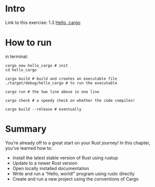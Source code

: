 # Intro

Link to this exercise: 1.3 [Hello, cargo](https://doc.rust-lang.org/book/ch01-03-hello-cargo.html)

# How to run

in terminal:

```
cargo new hello_cargo # init
cd hello_cargo

cargo build # build and creates an executable file
./target/debug/hello_cargo # to run the executable

cargo run # the two line above in one line

cargo check # a speedy check on whether the code compiles!

cargo build --release # eventually
```

# Summary

You’re already off to a great start on your Rust journey! In this chapter, you’ve learned how to:

- Install the latest stable version of Rust using rustup
- Update to a newer Rust version
- Open locally installed documentation
- Write and run a “Hello, world!” program using rustc directly
- Create and run a new project using the conventions of Cargo
